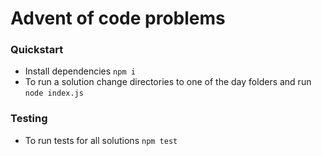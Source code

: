 # Advent of code problems

### Quickstart
* Install dependencies `npm i`
* To run a solution change directories to one of the day folders and run `node index.js`

### Testing
* To run tests for all solutions `npm test`
